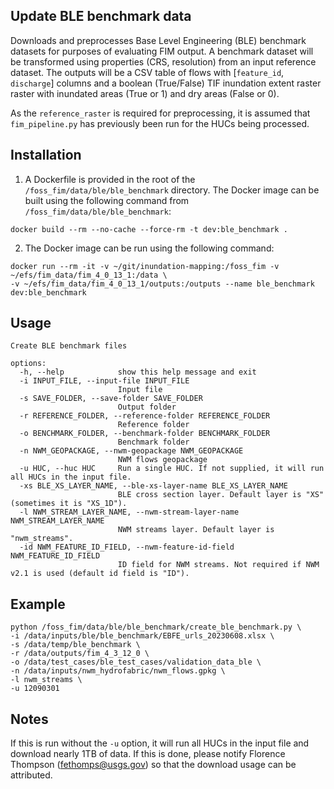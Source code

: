## Update BLE benchmark data
    
Downloads and preprocesses Base Level Engineering (BLE) benchmark datasets for purposes of evaluating FIM output. A benchmark dataset will be transformed using properties (CRS, resolution) from an input reference dataset. The outputs will be a CSV table of flows with [`feature_id`, `discharge`] columns and a boolean (True/False) TIF inundation extent raster raster with inundated areas (True or 1) and dry areas (False or 0).

As the `reference_raster` is required for preprocessing, it is assumed that `fim_pipeline.py` has previously been run for the HUCs being processed.
    
## Installation
    
1. A Dockerfile is provided in the root of the `/foss_fim/data/ble/ble_benchmark` directory. The Docker image can be built using the following command from `/foss_fim/data/ble/ble_benchmark`:
```
docker build --rm --no-cache --force-rm -t dev:ble_benchmark .
```

2. The Docker image can be run using the following command:
```
docker run --rm -it -v ~/git/inundation-mapping:/foss_fim -v ~/efs/fim_data/fim_4_0_13_1:/data \
-v ~/efs/fim_data/fim_4_0_13_1/outputs:/outputs --name ble_benchmark dev:ble_benchmark
```

## Usage
```
Create BLE benchmark files

options:
  -h, --help            show this help message and exit
  -i INPUT_FILE, --input-file INPUT_FILE
                        Input file
  -s SAVE_FOLDER, --save-folder SAVE_FOLDER
                        Output folder
  -r REFERENCE_FOLDER, --reference-folder REFERENCE_FOLDER
                        Reference folder
  -o BENCHMARK_FOLDER, --benchmark-folder BENCHMARK_FOLDER
                        Benchmark folder
  -n NWM_GEOPACKAGE, --nwm-geopackage NWM_GEOPACKAGE
                        NWM flows geopackage
  -u HUC, --huc HUC     Run a single HUC. If not supplied, it will run all HUCs in the input file.
  -xs BLE_XS_LAYER_NAME, --ble-xs-layer-name BLE_XS_LAYER_NAME
                        BLE cross section layer. Default layer is "XS" (sometimes it is "XS_1D").
  -l NWM_STREAM_LAYER_NAME, --nwm-stream-layer-name NWM_STREAM_LAYER_NAME
                        NWM streams layer. Default layer is "nwm_streams".
  -id NWM_FEATURE_ID_FIELD, --nwm-feature-id-field NWM_FEATURE_ID_FIELD
                        ID field for NWM streams. Not required if NWM v2.1 is used (default id field is "ID").
```

## Example
```
python /foss_fim/data/ble/ble_benchmark/create_ble_benchmark.py \
-i /data/inputs/ble/ble_benchmark/EBFE_urls_20230608.xlsx \
-s /data/temp/ble_benchmark \
-r /data/outputs/fim_4_3_12_0 \
-o /data/test_cases/ble_test_cases/validation_data_ble \
-n /data/inputs/nwm_hydrofabric/nwm_flows.gpkg \
-l nwm_streams \
-u 12090301
```

## Notes

If this is run without the `-u` option, it will run all HUCs in the input file and download nearly 1TB of data. If this is done, please notify Florence Thompson (fethomps@usgs.gov) so that the download usage can be attributed.
